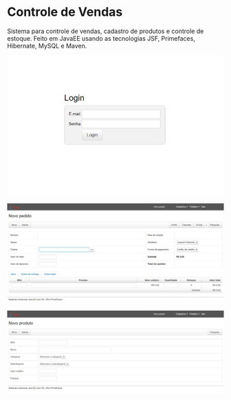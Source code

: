 # Controle de Vendas
Sistema para controle de vendas, cadastro de produtos e controle de estoque. Feito em JavaEE usando as tecnologias JSF, Primefaces, Hibernate, MySQL e Maven.

![alt text](https://raw.githubusercontent.com/margeodev/ControleVendas/master/ScreenHunter_43%20Jun.%2029%2020.58.jpg)

![alt text](https://raw.githubusercontent.com/margeodev/ControleVendas/master/ScreenHunter_44%20Jun.%2029%2021.01.jpg)

![alt text](https://raw.githubusercontent.com/margeodev/ControleVendas/master/ScreenHunter_45%20Jun.%2029%2021.19.jpg)
